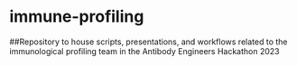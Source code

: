 # immune-profiling

##Repository to house scripts, presentations, and workflows related to the immunological profiling team in the Antibody Engineers Hackathon 2023
